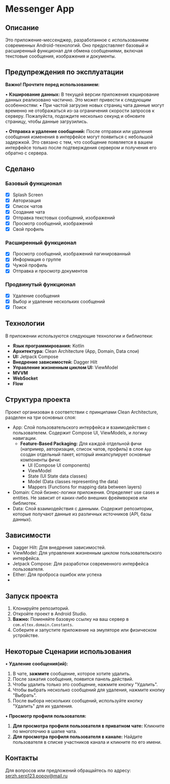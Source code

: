 # Messenger App

## Описание

Это приложение-мессенджер, разработанное с использованием современных Android-технологий. Оно предоставляет базовый и расширенный функционал для обмена сообщениями, включая текстовые сообщения, изображения и документы.

## Предупреждения по эксплуатации

**Важно! Прочтите перед использованием:**

•   **Кэширование данных:** В текущей версии приложения кэширование данных реализовано частично. Это может привести к следующим особенностям:
•   При частой загрузке новых страниц чата данные могут временно не отображаться из-за ограничения скорости запросов к серверу. Пожалуйста, подождите несколько секунд и обновите страницу, чтобы данные загрузились.

•   **Отправка и удаление сообщений:** После отправки или удаления сообщения изменения в интерфейсе могут появиться с небольшой задержкой. Это связано с тем, что сообщение появляется в вашем интерфейсе только после подтверждения сервером и получения его обратно с сервера.

## Сделано

### Базовый функционал
- [x] Splash Screen
- [x] Авторизация
- [x] Список чатов
- [x] Создание чата
- [x] Отправка текстовых сообщений, изображений
- [x] Просмотр сообщений, изображений
- [x] Свой профиль

### Расширенный функционал
- [x] Просмотр сообщений, изображений пагинированный
- [x] Информация о группе
- [x] Чужой профиль
- [x] Отправка и просмотр документов

### Продвинутый функционал
- [x] Удаление сообщения
- [x] Выбор и удаление нескольких сообщений
- [x] Поиск

## Технологии

В приложении используются следующие технологии и библиотеки:

- **Язык программирования:** Kotlin
- **Архитектура:** Clean Architecture (App, Domain, Data слои)
- **UI:** Jetpack Compose
- **Внедрение зависимостей:** Dagger Hilt
- **Управление жизненным циклом UI:** ViewModel
- **MVVM**
- **WebSocket**
- **Flow**

## Структура проекта

Проект организован в соответствии с принципами Clean Architecture, разделен на три основных слоя:

- App: Слой пользовательского интерфейса и взаимодействия с пользователем. Содержит Compose UI, ViewModels, и логику навигации.
    - **Feature-Based Packaging:** Для каждой отдельной фичи (например, авторизация, список чатов, профиль) в слое `App` создан отдельный пакет, который инкапсулирует основные компоненты фичи:
        - UI (Compose UI components)
        - ViewModel
        - State (UI State data classes)
        - Model (Data classes representing the data)
        - Mappers (Functions for mapping data between layers)
- Domain: Слой бизнес-логики приложения. Определяет use cases и entities. Не зависит от каких-либо внешних фреймворков или библиотек.
- Data: Слой взаимодействия с данными. Содержит репозитории, которые получают данные из различных источников (API, базы данных).

## Зависимости

- Dagger Hilt: Для внедрения зависимостей.
- ViewModel: Для управления жизненным циклом пользовательского интерфейса.
- Jetpack Compose: Для разработки современного интерфейса пользователя.
- Either: Для проброса ошибок или успеха
- 
## Запуск проекта

1.  Клонируйте репозиторий.
2.  Откройте проект в Android Studio.
3.  **Важно:** Поменяйте базовую ссылку на ваш сервер в `com.eltex.domain.Constants`.
4.  Соберите и запустите приложение на эмуляторе или физическом устройстве.

## Некоторые Сценарии использования

•   **Удаление сообщения(ий):**
1.  В чате, **зажмите** сообщение, которое хотите удалить.
2.  После зажатия сообщения, появится панель действий.
3.  Чтобы удалить только это сообщение, нажмите кнопку "Удалить".
4.  Чтобы выбрать несколько сообщений для удаления, нажмите кнопку "Выбрать".
5.  После выбора нескольких сообщений, используйте кнопку "Удалить" для их удаления.

•   **Просмотр профиля пользователя:**
1.  **Для просмотра профиля пользователя в приватном чате:** Кликните по многоточию в шапке чата.
2.  **Для просмотра профиля пользователя в канале:** Найдите пользователя в списке участников канала и кликните по его имени.

## Контакты

Для вопросов или предложений обращайтесь по адресу: serzh.serp123.popov@mail.ru
